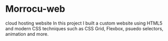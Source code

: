 # Morrocu-web
cloud hosting website  In this project I built a custom website using HTML5 and modern CSS techniques such as CSS Grid, Flexbox, psuedo selectors, animation and more. 
